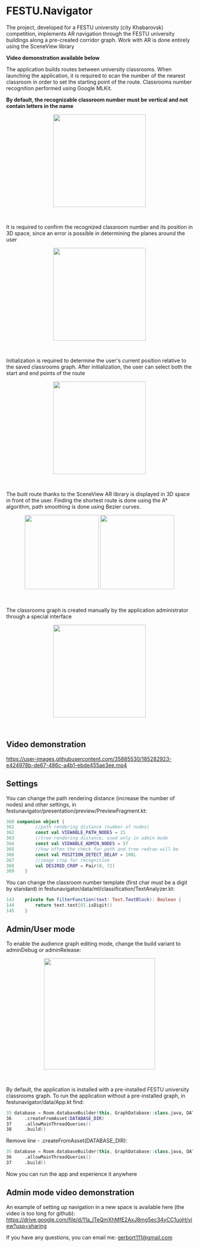 # FESTU.Navigator


The project, developed for a FESTU university (city Khabarovsk) competition, implements AR navigation through the FESTU university buildings along a pre-created corridor graph. 
Work with AR is done entirely using the SceneView library

**Video demonstration available below**

The application builds routes between university classrooms. When launching the application, it is required to scan the number of the nearest classroom in order to set the starting point of the route. 
Classrooms number recognition performed using Google MLKit. 

**By default, the recognizable classroom number must be vertical and not contain letters in the name**


<p align="middle">
  <img src="https://user-images.githubusercontent.com/35885530/185281107-2485e7b1-2a59-4fce-9049-7830cd024d96.png" width="250" />
</p>

<br>

It is required to confirm the recognized classroom number and its position in 3D space, since an error is possible in determining the planes around the user

<p align="middle">
  <img src="https://user-images.githubusercontent.com/35885530/185281219-aa1f2617-9328-47fa-a175-f5563780730b.png" width="250" />
</p>

<br>

Initialization is required to determine the user's current position relative to the saved classrooms graph. After initialization, the user can select both the start and end points of the route

<p align="middle">
  <img src="https://user-images.githubusercontent.com/35885530/185281644-cd024077-782f-450b-818a-38546d7b6638.png" width="250" />
</p>

<br>

The built route thanks to the SceneView AR library is displayed in 3D space in front of the user. Finding the shortest route is done using the A* algorithm, path smoothing is done using Bezier curves. 

<p align="middle">
  <img src="https://user-images.githubusercontent.com/35885530/185281417-9d558881-1cf6-43cc-9e62-852645bbdcd8.jpeg" width="200" />
    <img src="https://user-images.githubusercontent.com/35885530/185281425-3fb933ed-e07c-4600-90cb-c6ed4d755526.jpg" width="200" />
</p>

<br>

The classrooms graph is created manually by the application administrator through a special interface

<p align="middle">
  <img src="https://user-images.githubusercontent.com/35885530/185282075-e17f1e4f-6ebb-43c0-a644-d8d591758ec0.png" width="250" />
</p>

<br>

## Video demonstration
https://user-images.githubusercontent.com/35885530/185282923-e424978b-de67-486c-a4b1-ebde455ae3ee.mp4

## Settings
You can change the path rendering distance (increase the number of nodes) and other settings, in festunavigator/presentation/preview/PreviewFragment.kt:
```kotlin
360 companion object {
361        //path rendering distance (number of nodes)
362        const val VIEWABLE_PATH_NODES = 21
363        //tree rendering distance, used only in admin mode
364        const val VIEWABLE_ADMIN_NODES = 5f
365        //how often the check for path and tree redraw will be
366        const val POSITION_DETECT_DELAY = 100L
367        //image crop for recognition
368        val DESIRED_CROP = Pair(8, 72)
369    }
```
You can change the classroom number template (first char must be a digit by standard) in festunavigator/data/ml/classification/TextAnalyzer.kt:
```kotlin
143    private fun filterFunction(text: Text.TextBlock): Boolean {
144        return text.text[0].isDigit()
145    }
```

## Admin/User mode
To enable the audience graph editing mode, change the build variant to adminDebug or adminRelease:

<p align="middle">
  <img src="https://user-images.githubusercontent.com/35885530/186618592-0728c71b-8d19-4874-89ae-0e3a8986c7d2.png" width="300" />
</p>

<br>

By default, the application is installed with a pre-installed FESTU university classrooms graph. To run the application without a pre-installed graph, in festunavigator/data/App.kt find:
```kotlin
35 database = Room.databaseBuilder(this, GraphDatabase::class.java, DATABASE_NAME)
36     .createFromAsset(DATABASE_DIR)
37     .allowMainThreadQueries()
38     .build()
```
Remove line - .createFromAsset(DATABASE_DIR):
```kotlin
35 database = Room.databaseBuilder(this, GraphDatabase::class.java, DATABASE_NAME)
36     .allowMainThreadQueries()
37     .build()
```

Now you can run the app and experience it anywhere

## Admin mode video demonstration

An example of setting up navigation in a new space is available here (the video is too long for github): https://drive.google.com/file/d/11a_lTeQmXhMfE2AxJ8mg5ec34yCC1uoH/view?usp=sharing

If you have any questions, you can email me: gerbort111@gmail.com



